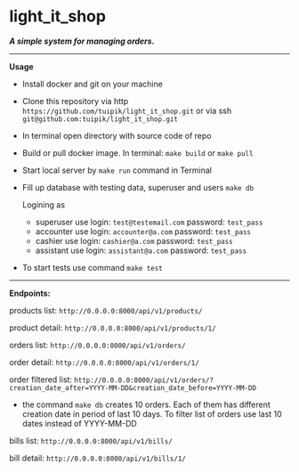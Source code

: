 # light_it_shop
***A simple system for managing orders.***

---
**Usage**

- Install docker and git on your machine

- Clone this repository via http `https://github.com/tuipik/light_it_shop.git`
or via ssh `git@github.com:tuipik/light_it_shop.git`

- In terminal open directory with source code of repo

- Build or pull docker image. In terminal: `make build` or `make pull`

- Start local server by `make run` command in Terminal

- Fill up database with testing data, superuser and users `make db`

    Logining as
     - superuser use login: `test@testemail.com`  password: `test_pass`
     - accounter use login: `accounter@a.com`  password: `test_pass`
     - cashier use login: `cashier@a.com`  password: `test_pass`
     - assistant use login: `assistant@a.com`  password: `test_pass`
 
- To start tests use command `make test`
---
**Endpoints:**


products list: `http://0.0.0.0:8000/api/v1/products/`

product detail: `http://0.0.0.0:8000/api/v1/products/1/`

orders list: `http://0.0.0.0:8000/api/v1/orders/`

order detail: `http://0.0.0.0:8000/api/v1/orders/1/`

order filtered list: `http://0.0.0.0:8000/api/v1/orders/?creation_date_after=YYYY-MM-DD&creation_date_before=YYYY-MM-DD`
- the command `make db` creates 10 orders. Each of them has different creation date
in period of last 10 days. To filter list of orders use last 10 dates instead of YYYY-MM-DD
    
bills list: `http://0.0.0.0:8000/api/v1/bills/`

bill detail: `http://0.0.0.0:8000/api/v1/bills/1/`

